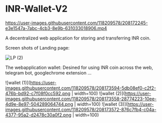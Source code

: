 # INR-Wallet-V2


https://user-images.githubusercontent.com/118209578/208172245-e3e1547a-7abc-4cb3-8e9b-631033018906.mp4



A decentralized web application for storing and transferring INR coin.

Screen shots of Landing page:

![LP (2)](https://user-images.githubusercontent.com/118209578/208172874-0f39ea3c-cc68-4aa1-b710-e192a9e1195a.png )


The webapplication wallet:
Desined for using INR coin across the web, telegram bot, googlechrome extension ...

![wallet (1)](https://user-images.githubusercontent.com/118209578/208173594-5db08ef0-c2f2-476b-bd92-c7f08f0cc592.png | width=100)
![wallet (2)](https://user-images.githubusercontent.com/118209578/208173558-28774223-10ee-4d9e-8e97-504289064744.png | width=100)
![wallet (3)](https://user-images.githubusercontent.com/118209578/208173572-876c7fb4-c04a-4377-95a2-d2478c30a0f2.png | width=100)


